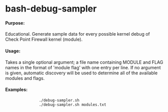 bash-debug-sampler
==================
#### Purpose: 
Educational.  Generate sample data for every possible kernel debug of Check Point Firewall kernel (module).
#### Usage: 
Takes a single optional argument; a file name containing MODULE and FLAG names in the format of
'module flag' with one entry per line.  If no argument is given, automatic discovery will be used
to determine all of the available modules and flags.
#### Examples:
```
               ./debug-sampler.sh
               ./debug-sampler.sh modules.txt
```
